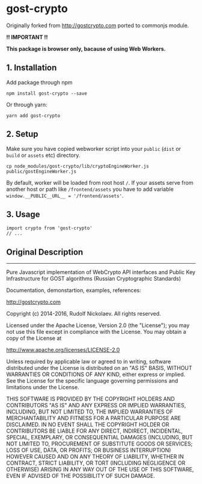 # gost-crypto

Originally forked from http://gostcrypto.com ported to commonjs module.

**!! IMPORTANT !!**

**This package is browser only, bacause of using Web Workers.**

## 1. Installation 

Add package through npm
```
npm install gost-crypto --save
```
Or through yarn:
```
yarn add gost-crypto
```

## 2. Setup

Make sure you have copied webworker script into your `public` (`dist` or `build` or `assets` etc) directory.

```
cp node_modules/gost-crypto/lib/cryptoEngineWorker.js public/gostEngineWorker.js
```

By default, worker will be loaded from root host `/`. If your assets serve from another host or path like `/frontend/assets` you have to add 
variable `window.__PUBLIC__URL__ = '/frontend/assets'`.

## 3. Usage

```
import crypto from 'gost-crypto'
// ...
```

## Original Description
---

Pure Javascript implementation of WebCrypto API interfaces and Public Key 
Infrastructure for GOST algorithms (Russian Cryptographic Standards)

Documentation, demonstartion, examples, references:

http://gostcrypto.com

Copyright (c) 2014-2016, Rudolf Nickolaev. 
All rights reserved.

Licensed under the Apache License, Version 2.0 (the "License");
you may not use this file except in compliance with the License.
You may obtain a copy of the License at

http://www.apache.org/licenses/LICENSE-2.0

Unless required by applicable law or agreed to in writing, software
distributed under the License is distributed on an "AS IS" BASIS,
WITHOUT WARRANTIES OR CONDITIONS OF ANY KIND, either express or implied.
See the License for the specific language governing permissions and
limitations under the License.

THIS SOFTWARE IS PROVIDED BY THE COPYRIGHT HOLDERS AND CONTRIBUTORS "AS IS" AND
ANY EXPRESS OR IMPLIED WARRANTIES, INCLUDING, BUT NOT LIMITED TO, THE IMPLIED
WARRANTIES OF MERCHANTABILITY AND FITNESS FOR A PARTICULAR PURPOSE ARE
DISCLAIMED. IN NO EVENT SHALL THE COPYRIGHT HOLDER OR CONTRIBUTORS BE LIABLE
FOR ANY DIRECT, INDIRECT, INCIDENTAL, SPECIAL, EXEMPLARY, OR CONSEQUENTIAL
DAMAGES (INCLUDING, BUT NOT LIMITED TO, PROCUREMENT OF SUBSTITUTE GOODS OR
SERVICES; LOSS OF USE, DATA, OR PROFITS; OR BUSINESS INTERRUPTION) HOWEVER
CAUSED AND ON ANY THEORY OF LIABILITY, WHETHER IN CONTRACT, STRICT LIABILITY,
OR TORT (INCLUDING NEGLIGENCE OR OTHERWISE) ARISING IN ANY WAY OUT OF THE USE
OF THIS SOFTWARE, EVEN IF ADVISED OF THE POSSIBILITY OF SUCH DAMAGE.

